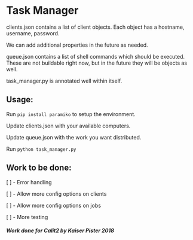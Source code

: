 # Task Manager

clients.json contains a list of client objects. Each object has a hostname, username, password.

We can add additional properties in the future as needed.

queue.json contains a list of shell commands which should be executed. These are not buildable right now, but in the future they will be objects as well.

task\_manager.py is annotated well within itself.

## Usage:

Run `pip install paramiko` to setup the environment.

Update clients.json with your available computers.

Update queue.json with the work you want distributed.

Run `python task_manager.py`

## Work to be done:

[ ] - Error handling

[ ] - Allow more config options on clients

[ ] - Allow more config options on jobs

[ ] - More testing

##### Work done for Calit2 by Kaiser Pister 2018
